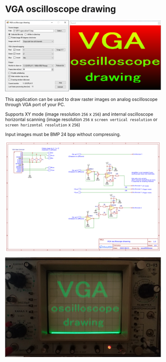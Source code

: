 # VGA oscilloscope drawing

![screenshot](/images/screenshot.png?raw=true "screenshot")

This application can be used to draw raster images on analog oscilloscope through VGA port of your PC.

Supports XY mode (image resolution `256` x `256`) and internal oscilloscope horizontal scanning (image resolution `256` x `screen vertical resolution` or `screen horizontal resolution` x `256`)

Input images must be BMP 24 bpp without compressing.

![schematic](/schematics/general.png?raw=true "schematic")

![image](/images/rd.jpg?raw=true "image")